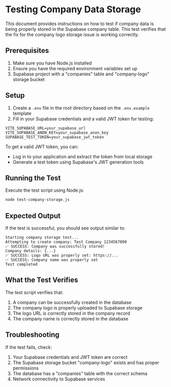 # Testing Company Data Storage

This document provides instructions on how to test if company data is being properly stored in the Supabase company table. This test verifies that the fix for the company logo storage issue is working correctly.

## Prerequisites

1. Make sure you have Node.js installed
2. Ensure you have the required environment variables set up
3. Supabase project with a "companies" table and "company-logo" storage bucket

## Setup

1. Create a `.env` file in the root directory based on the `.env.example` template
2. Fill in your Supabase credentials and a valid JWT token for testing:

```
VITE_SUPABASE_URL=your_supabase_url
VITE_SUPABASE_ANON_KEY=your_supabase_anon_key
SUPABASE_TEST_TOKEN=your_supabase_jwt_token
```

To get a valid JWT token, you can:
- Log in to your application and extract the token from local storage
- Generate a test token using Supabase's JWT generation tools

## Running the Test

Execute the test script using Node.js:

```bash
node test-company-storage.js
```

## Expected Output

If the test is successful, you should see output similar to:

```
Starting company storage test...
Attempting to create company: Test Company 1234567890
✅ SUCCESS: Company was successfully stored!
Company details: {...}
✅ SUCCESS: Logo URL was properly set: https://...
✅ SUCCESS: Company name was properly set
Test completed
```

## What the Test Verifies

The test script verifies that:

1. A company can be successfully created in the database
2. The company logo is properly uploaded to Supabase storage
3. The logo URL is correctly stored in the company record
4. The company name is correctly stored in the database

## Troubleshooting

If the test fails, check:

1. Your Supabase credentials and JWT token are correct
2. The Supabase storage bucket "company-logo" exists and has proper permissions
3. The database has a "companies" table with the correct schema
4. Network connectivity to Supabase services